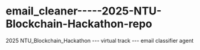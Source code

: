 # email_cleaner-----2025-NTU-Blockchain-Hackathon-repo
2025 NTU_Blockchain_Hackathon --- virtual track --- email classifier agent
